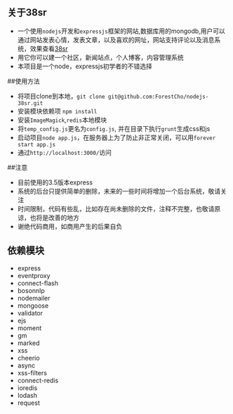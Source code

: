 ## 关于38sr
* 一个使用`nodejs`开发和`expressjs`框架的网站,数据库用的mongodb,用户可以通过网站发表心情，发表文章，以及喜欢的网址，网站支持评论以及消息系统，效果查看[38sr](http://38sr.com)
* 用它你可以建一个社区，新闻站点，个人博客，内容管理系统
* 本项目是一个node，expressjs初学者的不错选择

##使用方法
* 将项目clone到本地，`git clone git@github.com:ForestCho/nodejs-38sr.git`
* 安装模块依赖项 `npm install`
* 安装`ImageMagick`,`redis`本地模块
* 将`temp_config.js`更名为`config.js`, 并在目录下执行`grunt`生成css和js
* 启动项目`node app.js`，在服务器上为了防止非正常关闭，可以用`forever start app.js`
* 通过`http://localhost:3000/`访问

##注意
* 目前使用的3.5版本express
* 系统的后台只提供简单的删除，未来的一些时间将增加一个后台系统，敬请关注
* 时间限制，代码有些乱，比如存在尚未删除的文件，注释不完整，也敬请原谅，也将是改善的地方
* 谢绝代码商用，如商用产生的后果自负

## 依赖模块
* express
* eventproxy
* connect-flash
* bosonnlp
* nodemailer
* mongoose
* validator
* ejs
* moment
* gm
* marked
* xss
* cheerio
* async
* xss-filters
* connect-redis
* ioredis
* lodash
* request 